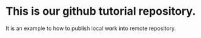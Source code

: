 # This is our github tutorial repository.
It is an example to how to publish local work into remote repository.
